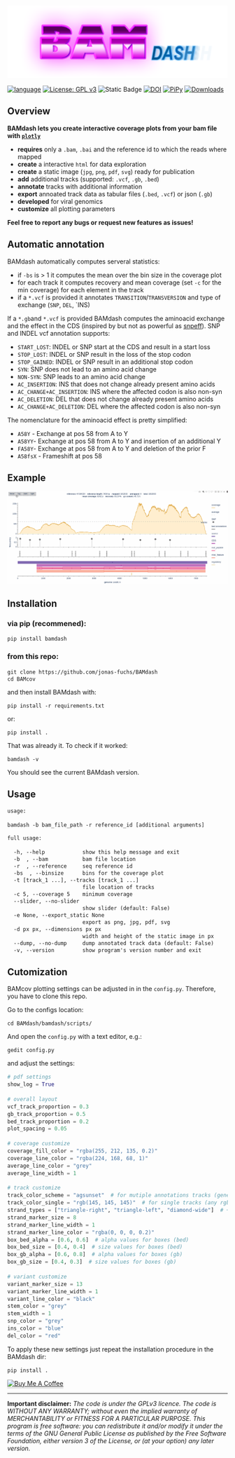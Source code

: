 
<img src="./bamdash.png" alt="bamdash" />

[![language](https://img.shields.io/badge/python-%3E3.9-green)](https://www.python.org/)
[![License: GPL v3](https://img.shields.io/github/license/jonas-fuchs/bamdash)](https://www.gnu.org/licenses/gpl-3.0)
![Static Badge](https://img.shields.io/badge/platform-linux_osx-blue)
[![DOI](https://zenodo.org/badge/700952196.svg)](https://zenodo.org/badge/latestdoi/700952196)
[![PiPy](https://img.shields.io/pypi/v/bamdash?label=pypi%20version)](https://pypi.org/project/bamdash/)
[![Downloads](https://static.pepy.tech/badge/bamdash)](https://pypi.org/project/bamdash/)

## Overview

**BAMdash lets you create interactive coverage plots from your bam file with [`plotly`](https://plotly.com/)**

- **requires** only a `.bam`, `.bai` and the reference id to which the reads where mapped
- **create** a interactive `html` for data exploration
- **create** a static image (`jpg`, `png`, `pdf`, `svg`) ready for publication
- **add** additional tracks (supported: `.vcf`, `.gb`, `.bed`)
- **annotate** tracks with additional information
- **export** annoated track data as tabular files (`.bed`, `.vcf`) or json (`.gb`)
- **developed** for viral genomics
- **customize** all plotting parameters

**Feel free to report any bugs or request new features as issues!**


## Automatic annotation

BAMdash automatically computes serveral statistics:

- if `-bs` is > 1 it computes the mean over the bin size in the coverage plot
- for each track it computes recovery and mean coverage (set `-c` for the min coverage) for each element in the track
- if a `*.vcf` is provided it annotates `TRANSITION`/`TRANSVERSION` and type of exchange (`SNP`, `DEL`, `INS)

If a `*.gb`and `*.vcf` is provided BAMdash computes the aminoacid exchange and the effect in the CDS (inspired by but not as powerful as [snpeff](http://pcingola.github.io/SnpEff/snpeff)). SNP and INDEL vcf annotation supports:

- `START_LOST`: INDEL or SNP start at the CDS and result in a start loss
- `STOP_LOST`: INDEL or SNP result in the loss of the stop codon
- `STOP_GAINED`: INDEL or SNP result in an additional stop codon
- `SYN`: SNP does not lead to an amino acid change
- `NON-SYN`: SNP leads to an amino acid change 
- `AC_INSERTION`: INS that does not change already present amino acids
- `AC_CHANGE+AC_INSERTION`: INS where the affected codon is also non-syn
- `AC_DELETION`: DEL that does not change already present amino acids
- `AC_CHANGE+AC_DELETION`: DEL where the affected codon is also non-syn

The nomenclature for the aminoacid effect is pretty simplified:

- `A58Y` - Exchange at pos 58 from A to Y
- `A58YY`- Exchange at pos 58 from A to Y and insertion of an additional Y
- `FA58Y`- Exchange at pos 58 from A to Y and deletion of the prior F
- `A58fsX` - Frameshift at pos 58

## Example
<img src="./example.gif" alt="example" />

## Installation

### via pip (recommened):
```shell
pip install bamdash
```
### from this repo:
```shell
git clone https://github.com/jonas-fuchs/BAMdash
cd BAMcov
```
and then install BAMdash with:
```shell
pip install -r requirements.txt
```
or:
```shell
pip install .
```
That was already it. To check if it worked:

```shell
bamdash -v
```
You should see the current BAMdash version.

## Usage

```shell
usage: 	

bamdash -b bam_file_path -r reference_id [additional arguments]
```
```
full usage:

  -h, --help            show this help message and exit
  -b  , --bam           bam file location
  -r  , --reference     seq reference id
  -bs  , --binsize      bins for the coverage plot
  -t [track_1 ...], --tracks [track_1 ...]
                        file location of tracks
  -c 5, --coverage 5    minimum coverage
  --slider, --no-slider
                        show slider (default: False)
  -e None, --export_static None
                        export as png, jpg, pdf, svg
  -d px px, --dimensions px px
                        width and height of the static image in px
  --dump, --no-dump     dump annotated track data (default: False)
  -v, --version         show program's version number and exit
```

## Cutomization

BAMcov plotting settings can be adjusted in in the `config.py`. Therefore, you have to clone this repo.

Go to the configs location:
```shell
cd BAMdash/bamdash/scripts/
```
And open the `config.py` with a text editor, e.g.:
```shell
gedit config.py
```
and adjust the settings:
```python
# pdf settings
show_log = True

# overall layout
vcf_track_proportion = 0.3
gb_track_proportion = 0.5
bed_track_proportion = 0.2
plot_spacing = 0.05

# coverage customize
coverage_fill_color = "rgba(255, 212, 135, 0.2)"
coverage_line_color = "rgba(224, 168, 68, 1)"
average_line_color = "grey"
average_line_width = 1

# track customize
track_color_scheme = "agsunset"  # for mutiple annotations tracks (genebank)
track_color_single = "rgb(145, 145, 145)"  # for single tracks (any rgb value, but no named colors)
strand_types = ["triangle-right", "triangle-left", "diamond-wide"]  # +, -, undefined strand
strand_marker_size = 8
strand_marker_line_width = 1
strand_marker_line_color = "rgba(0, 0, 0, 0.2)"
box_bed_alpha = [0.6, 0.6]  # alpha values for boxes (bed)
box_bed_size = [0.4, 0.4]  # size values for boxes (bed)
box_gb_alpha = [0.6, 0.8]  # alpha values for boxes (gb)
box_gb_size = [0.4, 0.3]  # size values for boxes (gb)

# variant customize
variant_marker_size = 13
variant_marker_line_width = 1
variant_line_color = "black"
stem_color = "grey"
stem_width = 1
snp_color = "grey"
ins_color = "blue"
del_color = "red"
```
To apply these new settings just repeat the installation procedure in the BAMdash dir:
```shell
pip install .
```

<a href="https://www.buymeacoffee.com/jofox" target="_blank"><img src="https://www.buymeacoffee.com/assets/img/custom_images/orange_img.png" alt="Buy Me A Coffee" style="height: 41px !important;width: 174px !important;box-shadow: 0px 3px 2px 0px rgba(190, 190, 190, 0.5) !important;-webkit-box-shadow: 0px 3px 2px 0px rgba(190, 190, 190, 0.5) !important;" ></a>


---

**Important disclaimer:**
*The code is under the GPLv3 licence. The code is WITHOUT ANY WARRANTY; without even the implied warranty of MERCHANTABILITY or FITNESS FOR A PARTICULAR PURPOSE. This program is free software: you can redistribute it and/or modify it under the terms of the GNU General Public License as published by the Free Software Foundation, either version 3 of the License, or
(at your option) any later version.*
